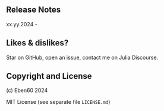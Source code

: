## Release Notes

xx.yy.2024 - 

## Likes & dislikes?

Star on GitHub, open an issue, contact me on Julia Discourse.


## Copyright and License

(c) Eben60 2024

MIT License (see separate file `LICENSE.md`)
